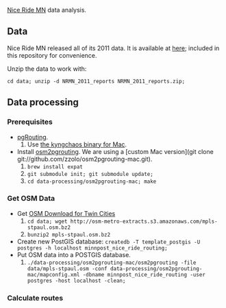 [Nice Ride MN](https://www.niceridemn.org/) data analysis.

## Data

Nice Ride MN released all of its 2011 data.  It is available at
[here](http://velotraffic.com/2012/01/nice-ride-mn-data-set-made-public/); 
included in this repository for convenience.

Unzip the data to work with:

```
cd data; unzip -d NRMN_2011_reports NRMN_2011_reports.zip;
```

## Data processing

### Prerequisites

* [pgRouting](http://www.pgrouting.org/).
    1. Use [the kyngchaos binary for Mac](http://www.kyngchaos.com/software/postgres).
* Install [osm2pgrouting](http://www.pgrouting.org/docs/tools/osm2pgrouting.html).  We are using a [custom Mac version](git clone git://github.com/zzolo/osm2pgrouting-mac.git).
    1. ```brew install expat```
    2. ```git submodule init; git submodule update;```
    3. ```cd data-processing/osm2pgrouting-mac; make```

### Get OSM Data

* Get [OSM Download for Twin Cities](http://metro.teczno.com/#mpls-stpaul)
    1. ```cd data; wget http://osm-metro-extracts.s3.amazonaws.com/mpls-stpaul.osm.bz2```
    2. ```bunzip2 mpls-stpaul.osm.bz2```
* Create new PostGIS database: ```createdb -T template_postgis -U postgres -h localhost minnpost_nice_ride_routing;```
* Put OSM data into a POSTGIS database.
    1. ```./data-processing/osm2pgrouting-mac/osm2pgrouting -file data/mpls-stpaul.osm -conf data-processing/osm2pgrouting-mac/mapconfig.xml -dbname minnpost_nice_ride_routing -user postgres -host localhost -clean;```
    
### Calculate routes


